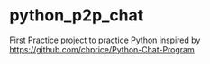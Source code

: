 # python_p2p_chat
First Practice project to practice Python inspired by https://github.com/chprice/Python-Chat-Program
